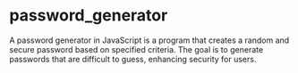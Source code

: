 # password_generator
A password generator in JavaScript is a program that creates a random and secure password based on specified criteria. The goal is to generate passwords that are difficult to guess, enhancing security for users.

